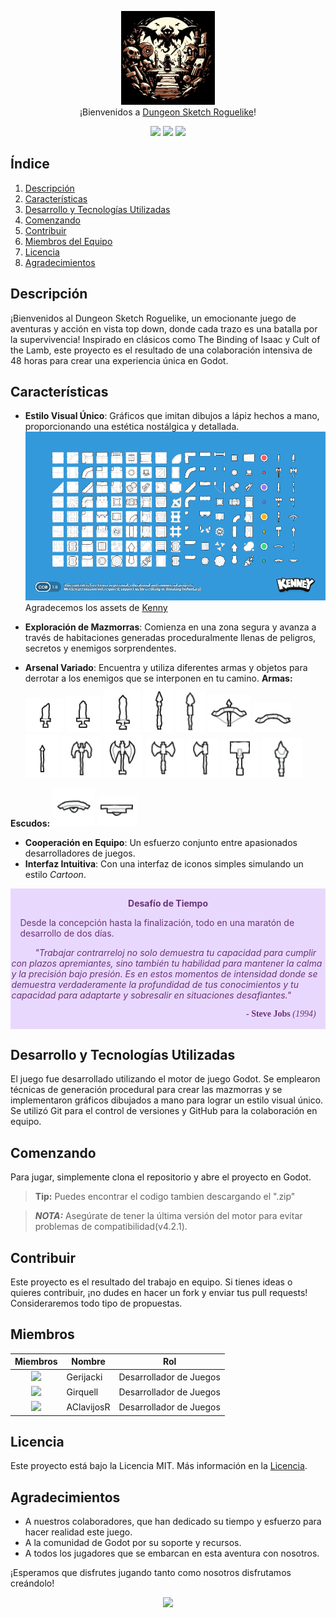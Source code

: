 <p align="center">
  <img src="./Game Design/assets/logo.jpg" width="150" alt="Logo"/><br/>
  ¡Bienvenidos a <a href="https://github.com/SergiGiribet">Dungeon Sketch Roguelike</a>!
</p>

<p align="center">
  <a href="https://github.com/SergiGiribet/Game-Design/stargazers"><img src="https://img.shields.io/github/stars/SergiGiribet/Game-Design?colorA=363a4f&colorB=b7bdf8&style=for-the-badge"></a>
  <a href="https://github.com/SergiGiribet/Game-Design/issues"><img src="https://img.shields.io/github/issues/SergiGiribet/Game-Design?colorA=363a4f&colorB=f5a97f&style=for-the-badge"></a>
  <a href="https://github.com/SergiGiribet/Game-Design/contributors"><img src="https://img.shields.io/github/contributors/SergiGiribet/Game-Design?colorA=363a4f&colorB=a6da95&style=for-the-badge"></a>
</p>

## Índice
1. [Descripción](#descripción)
2. [Características](#características)
3. [Desarrollo y Tecnologías Utilizadas](#desarrollo-y-tecnologías-utilizadas)
4. [Comenzando](#comenzando)
5. [Contribuir](#contribuir)
6. [Miembros del Equipo](#miembros-del-equipo)
7. [Licencia](#licencia)
8. [Agradecimientos](#agradecimientos)

## Descripción
¡Bienvenidos al Dungeon Sketch Roguelike, un emocionante juego de aventuras y acción en vista top down, donde cada trazo es una batalla por la supervivencia! Inspirado en clásicos como The Binding of Isaac y Cult of the Lamb, este proyecto es el resultado de una colaboración intensiva de 48 horas para crear una experiencia única en Godot.

## Características
- **Estilo Visual Único**: Gráficos que imitan dibujos a lápiz hechos a mano, proporcionando una estética nostálgica y detallada.
![Sketch](Game%20Design/assets/kenney_scribbledungeons/Preview.png)
  Agradecemos los assets de [Kenny](https://kenney-assets.itch.io/)

- **Exploración de Mazmorras**: Comienza en una zona segura y avanza a través de habitaciones generadas proceduralmente llenas de peligros, secretos y enemigos sorprendentes.
- **Arsenal Variado**: Encuentra y utiliza diferentes armas y objetos para derrotar a los enemigos que se interponen en tu camino.
**Armas:**
![Dagger](Game%20Design/assets/kenney_scribbledungeons/Weapons/Dagger.png)
![Small Sword](Game%20Design/assets/kenney_scribbledungeons/Weapons/Small_Sword.png)
![Large Sword](Game%20Design/assets/kenney_scribbledungeons/Weapons/Long_Sword.png)
![Spear](Game%20Design/assets/kenney_scribbledungeons/Weapons/Spear.png)
![Spear2](Game%20Design/assets/kenney_scribbledungeons/Weapons/Spear2.png)
![Charged Arch](Game%20Design/assets/kenney_scribbledungeons/Weapons/Charged_Arch.png)
![Arch](Game%20Design/assets/kenney_scribbledungeons/Weapons/Arch.png)
![Arrow](Game%20Design/assets/kenney_scribbledungeons/Weapons/Arrow.png)
![Axe1](Game%20Design/assets/kenney_scribbledungeons/Weapons/Axe1.png)
![Axe2](Game%20Design/assets/kenney_scribbledungeons/Weapons/Axe2.png)
![Axe3](Game%20Design/assets/kenney_scribbledungeons/Weapons/Axe3.png)
![Tomahawk](Game%20Design/assets/kenney_scribbledungeons/Weapons/Tomahawk.png)
![Hammer](Game%20Design/assets/kenney_scribbledungeons/Weapons/Hammer.png)
![Magic Bar](Game%20Design/assets/kenney_scribbledungeons/Weapons/Magic_Bar.png)

**Escudos:**
![Curved Shield](Game%20Design/assets/kenney_scribbledungeons/Weapons/Curve_Shield.png)
![Shield](Game%20Design/assets/kenney_scribbledungeons/Weapons/Shield.png)

- **Cooperación en Equipo**: Un esfuerzo conjunto entre apasionados desarrolladores de juegos.
- **Interfaz Intuitiva**: Con una interfaz de iconos simples simulando un estilo <i>Cartoon</i>.

<div class="warning" style='padding:0.1em; background-color:#E9D8FD; color:#69337A'>
<span>
<p style='margin-top:1em; text-align:center'>
<b>Desafío de Tiempo</b></p>
<p style='margin-left:1em;'>
Desde la concepción hasta la finalización, todo en una maratón de desarrollo de dos días.

<i style='padding: 1cm'>"Trabajar contrarreloj no solo demuestra tu capacidad para cumplir con plazos apremiantes, sino también tu habilidad para mantener la calma y la precisión bajo presión. Es en estos momentos de intensidad donde se demuestra verdaderamente la profundidad de tus conocimientos y tu capacidad para adaptarte y sobresalir en situaciones desafiantes."</i>
</p>
<p style='margin-bottom:1em; margin-right:1em; text-align:right; font-family:Georgia'> <b>- Steve Jobs</b> <i>(1994)</i>
</p></span>
</div>

## Desarrollo y Tecnologías Utilizadas <a name="desarrollo-y-tecnologías-utilizadas"></a>
El juego fue desarrollado utilizando el motor de juego Godot. Se emplearon técnicas de generación procedural para crear las mazmorras y se implementaron gráficos dibujados a mano para lograr un estilo visual único. Se utilizó Git para el control de versiones y GitHub para la colaboración en equipo.

## Comenzando
Para jugar, simplemente clona el repositorio y abre el proyecto en Godot.

> **Tip:** Puedes encontrar el codigo tambien descargando el ".zip"

> **_NOTA:_**  Asegúrate de tener la última versión del motor para evitar problemas de compatibilidad(v4.2.1).

## Contribuir
Este proyecto es el resultado del trabajo en equipo. Si tienes ideas o quieres contribuir, ¡no dudes en hacer un fork y enviar tus pull requests! Consideraremos todo tipo de propuestas.

## Miembros
| Miembros | Nombre     | Rol                    |
|----------|------------|------------------------|
| <div align="center"><img src="https://github.com/Gerijacki.png" width="30"></div> | Gerijacki  | Desarrollador de Juegos |
| <div align="center"><img src="https://github.com/SergiGiribet.png" width="30"></div> | Girquell   | Desarrollador de Juegos |
| <div align="center"><img src="https://github.com/AClavijosR.png" width="30"></div> | AClavijosR | Desarrollador de Juegos |

## Licencia
Este proyecto está bajo la Licencia MIT. Más información en la [Licencia](./LICENSE).

## Agradecimientos
- A nuestros colaboradores, que han dedicado su tiempo y esfuerzo para hacer realidad este juego.
- A la comunidad de Godot por su soporte y recursos.
- A todos los jugadores que se embarcan en esta aventura con nosotros.

¡Esperamos que disfrutes jugando tanto como nosotros disfrutamos creándolo!

<p align="center">
  <img src="https://raw.githubusercontent.com/Trilokia/Trilokia/379277808c61ef204768a61bbc5d25bc7798ccf1/bottom_header.svg" />
</p>
